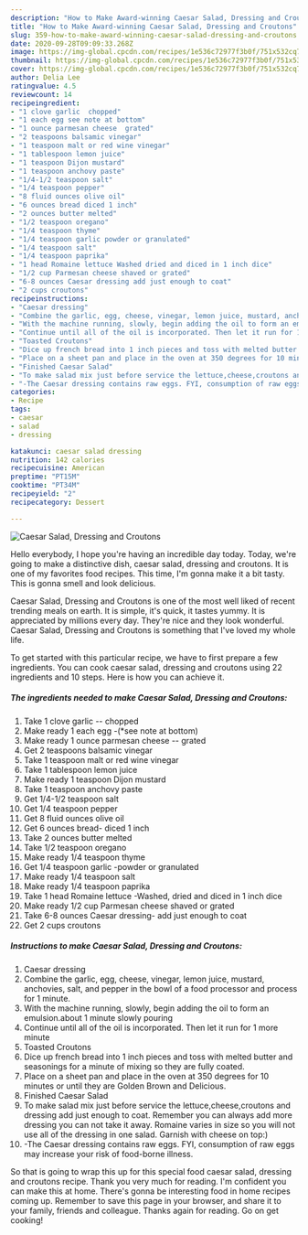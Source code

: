 ```yaml
---
description: "How to Make Award-winning Caesar Salad, Dressing and Croutons"
title: "How to Make Award-winning Caesar Salad, Dressing and Croutons"
slug: 359-how-to-make-award-winning-caesar-salad-dressing-and-croutons
date: 2020-09-28T09:09:33.268Z
image: https://img-global.cpcdn.com/recipes/1e536c72977f3b0f/751x532cq70/caesar-salad-dressing-and-croutons-recipe-main-photo.jpg
thumbnail: https://img-global.cpcdn.com/recipes/1e536c72977f3b0f/751x532cq70/caesar-salad-dressing-and-croutons-recipe-main-photo.jpg
cover: https://img-global.cpcdn.com/recipes/1e536c72977f3b0f/751x532cq70/caesar-salad-dressing-and-croutons-recipe-main-photo.jpg
author: Delia Lee
ratingvalue: 4.5
reviewcount: 14
recipeingredient:
- "1 clove garlic  chopped"
- "1 each egg see note at bottom"
- "1 ounce parmesan cheese  grated"
- "2 teaspoons balsamic vinegar"
- "1 teaspoon malt or red wine vinegar"
- "1 tablespoon lemon juice"
- "1 teaspoon Dijon mustard"
- "1 teaspoon anchovy paste"
- "1/4-1/2 teaspoon salt"
- "1/4 teaspoon pepper"
- "8 fluid ounces olive oil"
- "6 ounces bread diced 1 inch"
- "2 ounces butter melted"
- "1/2 teaspoon oregano"
- "1/4 teaspoon thyme"
- "1/4 teaspoon garlic powder or granulated"
- "1/4 teaspoon salt"
- "1/4 teaspoon paprika"
- "1 head Romaine lettuce Washed dried and diced in 1 inch dice"
- "1/2 cup Parmesan cheese shaved or grated"
- "6-8 ounces Caesar dressing add just enough to coat"
- "2 cups croutons"
recipeinstructions:
- "Caesar dressing"
- "Combine the garlic, egg, cheese, vinegar, lemon juice, mustard, anchovies, salt, and pepper in the bowl of a food processor and process for 1 minute."
- "With the machine running, slowly, begin adding the oil to form an emulsion.about 1 minute slowly pouring"
- "Continue until all of the oil is incorporated. Then let it run for 1 more minute"
- "Toasted Croutons"
- "Dice up french bread into 1 inch pieces and toss with melted butter and seasonings for a minute of mixing so they are fully coated."
- "Place on a sheet pan and place in the oven at 350 degrees for 10 minutes or until they are Golden Brown and Delicious."
- "Finished Caesar Salad"
- "To make salad mix just before service the lettuce,cheese,croutons and dressing add just enough to coat. Remember you can always add more dressing you can not take it away. Romaine varies in size so you will not use all of the dressing in one salad. Garnish with cheese on top:)"
- "-The Caesar dressing contains raw eggs. FYI, consumption of raw eggs may increase your risk of food-borne illness."
categories:
- Recipe
tags:
- caesar
- salad
- dressing

katakunci: caesar salad dressing 
nutrition: 142 calories
recipecuisine: American
preptime: "PT15M"
cooktime: "PT34M"
recipeyield: "2"
recipecategory: Dessert

---
```



![Caesar Salad, Dressing and Croutons](https://img-global.cpcdn.com/recipes/1e536c72977f3b0f/751x532cq70/caesar-salad-dressing-and-croutons-recipe-main-photo.jpg)

Hello everybody, I hope you're having an incredible day today. Today, we're going to make a distinctive dish, caesar salad, dressing and croutons. It is one of my favorites food recipes. This time, I'm gonna make it a bit tasty. This is gonna smell and look delicious.



Caesar Salad, Dressing and Croutons is one of the most well liked of recent trending meals on earth. It is simple, it's quick, it tastes yummy. It is appreciated by millions every day. They're nice and they look wonderful. Caesar Salad, Dressing and Croutons is something that I've loved my whole life.


To get started with this particular recipe, we have to first prepare a few ingredients. You can cook caesar salad, dressing and croutons using 22 ingredients and 10 steps. Here is how you can achieve it.

<!--inarticleads1-->

##### The ingredients needed to make Caesar Salad, Dressing and Croutons:

1. Take 1 clove garlic -- chopped
1. Make ready 1 each egg -(*see note at bottom)
1. Make ready 1 ounce parmesan cheese -- grated
1. Get 2 teaspoons balsamic vinegar
1. Take 1 teaspoon malt or red wine vinegar
1. Take 1 tablespoon lemon juice
1. Make ready 1 teaspoon Dijon mustard
1. Take 1 teaspoon anchovy paste
1. Get 1/4-1/2 teaspoon salt
1. Get 1/4 teaspoon pepper
1. Get 8 fluid ounces olive oil
1. Get 6 ounces bread- diced 1 inch
1. Take 2 ounces butter melted
1. Take 1/2 teaspoon oregano
1. Make ready 1/4 teaspoon thyme
1. Get 1/4 teaspoon garlic -powder or granulated
1. Make ready 1/4 teaspoon salt
1. Make ready 1/4 teaspoon paprika
1. Take 1 head Romaine lettuce -Washed, dried and diced in 1 inch dice
1. Make ready 1/2 cup Parmesan cheese shaved or grated
1. Take 6-8 ounces Caesar dressing- add just enough to coat
1. Get 2 cups croutons




<!--inarticleads2-->

##### Instructions to make Caesar Salad, Dressing and Croutons:

1. Caesar dressing
1. Combine the garlic, egg, cheese, vinegar, lemon juice, mustard, anchovies, salt, and pepper in the bowl of a food processor and process for 1 minute.
1. With the machine running, slowly, begin adding the oil to form an emulsion.about 1 minute slowly pouring
1. Continue until all of the oil is incorporated. Then let it run for 1 more minute
1. Toasted Croutons
1. Dice up french bread into 1 inch pieces and toss with melted butter and seasonings for a minute of mixing so they are fully coated.
1. Place on a sheet pan and place in the oven at 350 degrees for 10 minutes or until they are Golden Brown and Delicious.
1. Finished Caesar Salad
1. To make salad mix just before service the lettuce,cheese,croutons and dressing add just enough to coat. Remember you can always add more dressing you can not take it away. Romaine varies in size so you will not use all of the dressing in one salad. Garnish with cheese on top:)
1. -The Caesar dressing contains raw eggs. FYI, consumption of raw eggs may increase your risk of food-borne illness.




So that is going to wrap this up for this special food caesar salad, dressing and croutons recipe. Thank you very much for reading. I'm confident you can make this at home. There's gonna be interesting food in home recipes coming up. Remember to save this page in your browser, and share it to your family, friends and colleague. Thanks again for reading. Go on get cooking!
